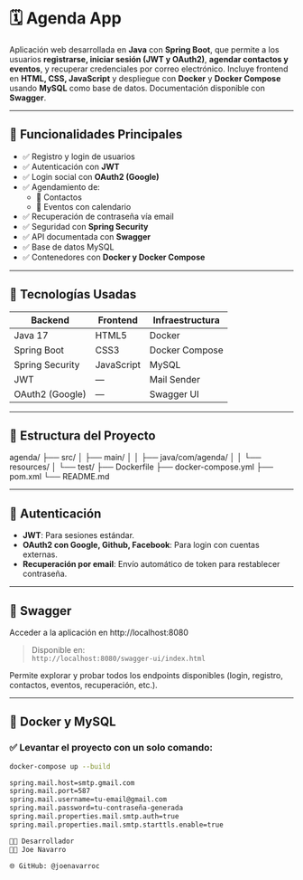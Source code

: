 # 🗓️ Agenda App

Aplicación web desarrollada en **Java** con **Spring Boot**, que permite a los usuarios **registrarse, iniciar sesión (JWT y OAuth2)**, **agendar contactos y eventos**, y recuperar credenciales por correo electrónico. Incluye frontend en **HTML, CSS, JavaScript** y despliegue con **Docker** y **Docker Compose** usando **MySQL** como base de datos. Documentación disponible con **Swagger**.

---

## 🚀 Funcionalidades Principales

- ✅ Registro y login de usuarios
- ✅ Autenticación con **JWT**
- ✅ Login social con **OAuth2 (Google)**
- ✅ Agendamiento de:
  - 📇 Contactos
  - 📆 Eventos con calendario
- ✅ Recuperación de contraseña vía email
- ✅ Seguridad con **Spring Security**
- ✅ API documentada con **Swagger**
- ✅ Base de datos MySQL
- ✅ Contenedores con **Docker y Docker Compose**

---

## 🧰 Tecnologías Usadas

| Backend | Frontend | Infraestructura |
|--------|----------|------------------|
| Java 17 | HTML5 | Docker |
| Spring Boot | CSS3 | Docker Compose |
| Spring Security | JavaScript | MySQL |
| JWT | — | Mail Sender |
| OAuth2 (Google) | — | Swagger UI |

---

## 📂 Estructura del Proyecto
agenda/
├── src/
│ ├── main/
│ │ ├── java/com/agenda/
│ │ └── resources/
│ └── test/
├── Dockerfile
├── docker-compose.yml
├── pom.xml
└── README.md


---

## 🔐 Autenticación

- **JWT**: Para sesiones estándar.
- **OAuth2 con Google, Github, Facebook**: Para login con cuentas externas.
- **Recuperación por email**: Envío automático de token para restablecer contraseña.

---

## 🧪 Swagger
Acceder a la aplicación en
http://localhost:8080
> Disponible en:  
`http://localhost:8080/swagger-ui/index.html`

Permite explorar y probar todos los endpoints disponibles (login, registro, contactos, eventos, recuperación, etc.).

---

## 🐬 Docker y MySQL

### ✅ Levantar el proyecto con un solo comando:

```bash
docker-compose up --build

spring.mail.host=smtp.gmail.com
spring.mail.port=587
spring.mail.username=tu-email@gmail.com
spring.mail.password=tu-contraseña-generada
spring.mail.properties.mail.smtp.auth=true
spring.mail.properties.mail.smtp.starttls.enable=true

🧑‍💻 Desarrollador
👨‍💻 Joe Navarro

🌐 GitHub: @joenavarroc
